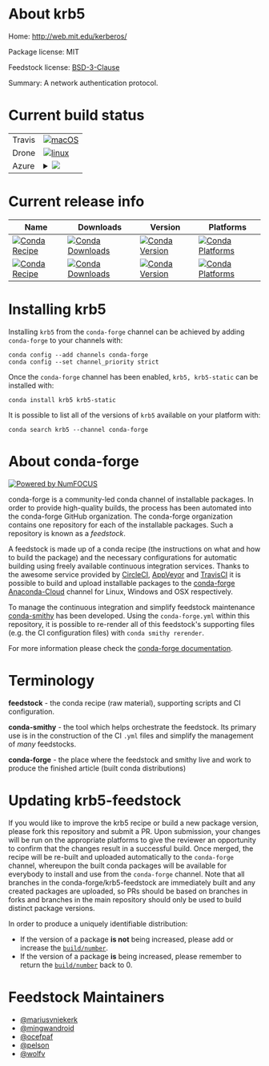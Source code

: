 About krb5
==========

Home: http://web.mit.edu/kerberos/

Package license: MIT

Feedstock license: [BSD-3-Clause](https://github.com/conda-forge/krb5-feedstock/blob/master/LICENSE.txt)

Summary: A network authentication protocol.

Current build status
====================


<table><tr>
    <td>Travis</td>
    <td>
      <a href="https://travis-ci.com/conda-forge/krb5-feedstock">
        <img alt="macOS" src="https://img.shields.io/travis/com/conda-forge/krb5-feedstock/master.svg?label=macOS">
      </a>
    </td>
  </tr><tr>
    <td>Drone</td>
    <td>
      <a href="https://cloud.drone.io/conda-forge/krb5-feedstock">
        <img alt="linux" src="https://img.shields.io/drone/build/conda-forge/krb5-feedstock/master.svg?label=Linux">
      </a>
    </td>
  </tr>
    
  <tr>
    <td>Azure</td>
    <td>
      <details>
        <summary>
          <a href="https://dev.azure.com/conda-forge/feedstock-builds/_build/latest?definitionId=506&branchName=master">
            <img src="https://dev.azure.com/conda-forge/feedstock-builds/_apis/build/status/krb5-feedstock?branchName=master">
          </a>
        </summary>
        <table>
          <thead><tr><th>Variant</th><th>Status</th></tr></thead>
          <tbody><tr>
              <td>linux_64_openssl1.1.1</td>
              <td>
                <a href="https://dev.azure.com/conda-forge/feedstock-builds/_build/latest?definitionId=506&branchName=master">
                  <img src="https://dev.azure.com/conda-forge/feedstock-builds/_apis/build/status/krb5-feedstock?branchName=master&jobName=linux&configuration=linux_64_openssl1.1.1" alt="variant">
                </a>
              </td>
            </tr><tr>
              <td>linux_64_openssl3</td>
              <td>
                <a href="https://dev.azure.com/conda-forge/feedstock-builds/_build/latest?definitionId=506&branchName=master">
                  <img src="https://dev.azure.com/conda-forge/feedstock-builds/_apis/build/status/krb5-feedstock?branchName=master&jobName=linux&configuration=linux_64_openssl3" alt="variant">
                </a>
              </td>
            </tr><tr>
              <td>linux_aarch64_openssl1.1.1</td>
              <td>
                <a href="https://dev.azure.com/conda-forge/feedstock-builds/_build/latest?definitionId=506&branchName=master">
                  <img src="https://dev.azure.com/conda-forge/feedstock-builds/_apis/build/status/krb5-feedstock?branchName=master&jobName=linux&configuration=linux_aarch64_openssl1.1.1" alt="variant">
                </a>
              </td>
            </tr><tr>
              <td>linux_aarch64_openssl3</td>
              <td>
                <a href="https://dev.azure.com/conda-forge/feedstock-builds/_build/latest?definitionId=506&branchName=master">
                  <img src="https://dev.azure.com/conda-forge/feedstock-builds/_apis/build/status/krb5-feedstock?branchName=master&jobName=linux&configuration=linux_aarch64_openssl3" alt="variant">
                </a>
              </td>
            </tr><tr>
              <td>linux_ppc64le_openssl1.1.1</td>
              <td>
                <a href="https://dev.azure.com/conda-forge/feedstock-builds/_build/latest?definitionId=506&branchName=master">
                  <img src="https://dev.azure.com/conda-forge/feedstock-builds/_apis/build/status/krb5-feedstock?branchName=master&jobName=linux&configuration=linux_ppc64le_openssl1.1.1" alt="variant">
                </a>
              </td>
            </tr><tr>
              <td>linux_ppc64le_openssl3</td>
              <td>
                <a href="https://dev.azure.com/conda-forge/feedstock-builds/_build/latest?definitionId=506&branchName=master">
                  <img src="https://dev.azure.com/conda-forge/feedstock-builds/_apis/build/status/krb5-feedstock?branchName=master&jobName=linux&configuration=linux_ppc64le_openssl3" alt="variant">
                </a>
              </td>
            </tr><tr>
              <td>osx_64_openssl1.1.1</td>
              <td>
                <a href="https://dev.azure.com/conda-forge/feedstock-builds/_build/latest?definitionId=506&branchName=master">
                  <img src="https://dev.azure.com/conda-forge/feedstock-builds/_apis/build/status/krb5-feedstock?branchName=master&jobName=osx&configuration=osx_64_openssl1.1.1" alt="variant">
                </a>
              </td>
            </tr><tr>
              <td>osx_64_openssl3</td>
              <td>
                <a href="https://dev.azure.com/conda-forge/feedstock-builds/_build/latest?definitionId=506&branchName=master">
                  <img src="https://dev.azure.com/conda-forge/feedstock-builds/_apis/build/status/krb5-feedstock?branchName=master&jobName=osx&configuration=osx_64_openssl3" alt="variant">
                </a>
              </td>
            </tr><tr>
              <td>osx_arm64_openssl1.1.1</td>
              <td>
                <a href="https://dev.azure.com/conda-forge/feedstock-builds/_build/latest?definitionId=506&branchName=master">
                  <img src="https://dev.azure.com/conda-forge/feedstock-builds/_apis/build/status/krb5-feedstock?branchName=master&jobName=osx&configuration=osx_arm64_openssl1.1.1" alt="variant">
                </a>
              </td>
            </tr><tr>
              <td>osx_arm64_openssl3</td>
              <td>
                <a href="https://dev.azure.com/conda-forge/feedstock-builds/_build/latest?definitionId=506&branchName=master">
                  <img src="https://dev.azure.com/conda-forge/feedstock-builds/_apis/build/status/krb5-feedstock?branchName=master&jobName=osx&configuration=osx_arm64_openssl3" alt="variant">
                </a>
              </td>
            </tr><tr>
              <td>win_64_openssl1.1.1</td>
              <td>
                <a href="https://dev.azure.com/conda-forge/feedstock-builds/_build/latest?definitionId=506&branchName=master">
                  <img src="https://dev.azure.com/conda-forge/feedstock-builds/_apis/build/status/krb5-feedstock?branchName=master&jobName=win&configuration=win_64_openssl1.1.1" alt="variant">
                </a>
              </td>
            </tr><tr>
              <td>win_64_openssl3</td>
              <td>
                <a href="https://dev.azure.com/conda-forge/feedstock-builds/_build/latest?definitionId=506&branchName=master">
                  <img src="https://dev.azure.com/conda-forge/feedstock-builds/_apis/build/status/krb5-feedstock?branchName=master&jobName=win&configuration=win_64_openssl3" alt="variant">
                </a>
              </td>
            </tr>
          </tbody>
        </table>
      </details>
    </td>
  </tr>
</table>

Current release info
====================

| Name | Downloads | Version | Platforms |
| --- | --- | --- | --- |
| [![Conda Recipe](https://img.shields.io/badge/recipe-krb5-green.svg)](https://anaconda.org/conda-forge/krb5) | [![Conda Downloads](https://img.shields.io/conda/dn/conda-forge/krb5.svg)](https://anaconda.org/conda-forge/krb5) | [![Conda Version](https://img.shields.io/conda/vn/conda-forge/krb5.svg)](https://anaconda.org/conda-forge/krb5) | [![Conda Platforms](https://img.shields.io/conda/pn/conda-forge/krb5.svg)](https://anaconda.org/conda-forge/krb5) |
| [![Conda Recipe](https://img.shields.io/badge/recipe-krb5--static-green.svg)](https://anaconda.org/conda-forge/krb5-static) | [![Conda Downloads](https://img.shields.io/conda/dn/conda-forge/krb5-static.svg)](https://anaconda.org/conda-forge/krb5-static) | [![Conda Version](https://img.shields.io/conda/vn/conda-forge/krb5-static.svg)](https://anaconda.org/conda-forge/krb5-static) | [![Conda Platforms](https://img.shields.io/conda/pn/conda-forge/krb5-static.svg)](https://anaconda.org/conda-forge/krb5-static) |

Installing krb5
===============

Installing `krb5` from the `conda-forge` channel can be achieved by adding `conda-forge` to your channels with:

```
conda config --add channels conda-forge
conda config --set channel_priority strict
```

Once the `conda-forge` channel has been enabled, `krb5, krb5-static` can be installed with:

```
conda install krb5 krb5-static
```

It is possible to list all of the versions of `krb5` available on your platform with:

```
conda search krb5 --channel conda-forge
```


About conda-forge
=================

[![Powered by NumFOCUS](https://img.shields.io/badge/powered%20by-NumFOCUS-orange.svg?style=flat&colorA=E1523D&colorB=007D8A)](http://numfocus.org)

conda-forge is a community-led conda channel of installable packages.
In order to provide high-quality builds, the process has been automated into the
conda-forge GitHub organization. The conda-forge organization contains one repository
for each of the installable packages. Such a repository is known as a *feedstock*.

A feedstock is made up of a conda recipe (the instructions on what and how to build
the package) and the necessary configurations for automatic building using freely
available continuous integration services. Thanks to the awesome service provided by
[CircleCI](https://circleci.com/), [AppVeyor](https://www.appveyor.com/)
and [TravisCI](https://travis-ci.com/) it is possible to build and upload installable
packages to the [conda-forge](https://anaconda.org/conda-forge)
[Anaconda-Cloud](https://anaconda.org/) channel for Linux, Windows and OSX respectively.

To manage the continuous integration and simplify feedstock maintenance
[conda-smithy](https://github.com/conda-forge/conda-smithy) has been developed.
Using the ``conda-forge.yml`` within this repository, it is possible to re-render all of
this feedstock's supporting files (e.g. the CI configuration files) with ``conda smithy rerender``.

For more information please check the [conda-forge documentation](https://conda-forge.org/docs/).

Terminology
===========

**feedstock** - the conda recipe (raw material), supporting scripts and CI configuration.

**conda-smithy** - the tool which helps orchestrate the feedstock.
                   Its primary use is in the construction of the CI ``.yml`` files
                   and simplify the management of *many* feedstocks.

**conda-forge** - the place where the feedstock and smithy live and work to
                  produce the finished article (built conda distributions)


Updating krb5-feedstock
=======================

If you would like to improve the krb5 recipe or build a new
package version, please fork this repository and submit a PR. Upon submission,
your changes will be run on the appropriate platforms to give the reviewer an
opportunity to confirm that the changes result in a successful build. Once
merged, the recipe will be re-built and uploaded automatically to the
`conda-forge` channel, whereupon the built conda packages will be available for
everybody to install and use from the `conda-forge` channel.
Note that all branches in the conda-forge/krb5-feedstock are
immediately built and any created packages are uploaded, so PRs should be based
on branches in forks and branches in the main repository should only be used to
build distinct package versions.

In order to produce a uniquely identifiable distribution:
 * If the version of a package **is not** being increased, please add or increase
   the [``build/number``](https://docs.conda.io/projects/conda-build/en/latest/resources/define-metadata.html#build-number-and-string).
 * If the version of a package **is** being increased, please remember to return
   the [``build/number``](https://docs.conda.io/projects/conda-build/en/latest/resources/define-metadata.html#build-number-and-string)
   back to 0.

Feedstock Maintainers
=====================

* [@mariusvniekerk](https://github.com/mariusvniekerk/)
* [@mingwandroid](https://github.com/mingwandroid/)
* [@ocefpaf](https://github.com/ocefpaf/)
* [@pelson](https://github.com/pelson/)
* [@wolfv](https://github.com/wolfv/)

